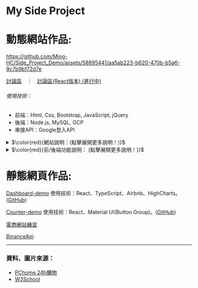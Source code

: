 # My Side Project
  <h1>動態網站作品:</h1>
<!--   <div style="display: flex; justify-content: space-between;">
    <img src="https://github.com/Ming-HC/Side_Project_Demo/blob/80b4cda9e8cfb934f8fa440790b9303db8dabbc0/forum_index.png" alt="forum_index_image" style="width: 50%;" />
    <img src="https://github.com/Ming-HC/Side_Project_Demo/blob/542217121c587f8c51f5830610f06df68ddd5047/login.png" alt="login_page_image" style="width: 45%;" />
  </div> -->

  https://github.com/Ming-HC/Side_Project_Demo/assets/58895441/aa5ab223-b620-470b-b5a6-9c7b9b172d7e

  <p><a href="https://ejs.mingspace.website/">討論區</a>　｜　<a href="https://react.mingspace.website/forum">討論區(React版本) (進行中)</a></p>
  <h6>使用技術：</h6>
  <ul>
   <li>前端：Html, Css, Bootstrap, JavaScript, jQuery</li>
   <li>後端：Node.js, MySQL, GCP</li>
   <li>串接API：Google登入API</li>
  </ul>
  <details><summary>$\color{red}{網站說明：(點擊展開更多說明！)}$</summary>
  <ul>
    <li>功能說明：網站會員註冊登入，討論區文章增查修刪/分類/分頁(20筆/頁)/瀏覽數/回覆數/最新回覆</li>
    <li>討論區React版本說明：目前正將原本作品使用ejs的部分改為使用前端React，並為前後端分離，原版本設定Node.js cors後React版本串接原版本api取得資料，React版本尚未完成，部分頁面及功能可能無法正常運行。</li>
    <li>提供測試會員供登入使用，使用者名稱：testuser，密碼：testuser。也可自行註冊。</li>
    <li>此作品為於台中資展國際前端工程師班的結訓團體專題，將個人負責部分的網站會員註冊登入和討論區部署於GCP，做持續維護及延伸。</li>
    <li><a href="https://github.com/Ming-HC/MFEE35_finally_project">台中資展國際前端工程師班結訓團體專題GitHub</a> (經團隊討論皆同意後改為公開)</li>
  </ul>
  </details>
  <details><summary>$\color{red}{前/後端功能說明： (點擊展開更多說明！)}$</summary>
  <h6>前端功能：</h6>
  <ul>
    <li>會員註冊使用正則表達式偵測輸入的內容</li>
    <li>會員註冊登入前端送出前將密碼使用base64加密再送出</li>
    <li>上傳圖片即時顯示</li>
    <li>討論區上傳多張來源路徑不同的圖片</li>
  </ul>
  <h6>後端功能：</h6>
  <ul>
    <li>使用Node.js ejs於渲染前端網頁</li>
    <li>使用Node.js express-session於會員登入功能</li>
    <li>使用Node.js crypto於會員密碼/Google token，加密後儲存進資料庫</li>
    <li>使用Node.js multer於網站上傳圖片</li>
    <li>使用Node.js fs於延伸上傳圖片自定義名稱</li>
    <li>使用Node.js express.Router分割server.js檔方便管理</li>
    <li>部分api url使用正則表達式處理</li>
  </ul>
  </details>
  <h1>靜態網頁作品:</h1>
    <p></p><a href="https://ming-hc.github.io/Dashboard-demo/">Dashboard-demo</a> 使用技術：React、TypeScript、Airbnb、HighCharts。(<a href="https://github.com/Ming-HC/Dashboard-demo">GitHub</a>)</p>
    <p><a href="https://ming-hc.github.io/Counter-demo/">Counter-demo</a> 使用技術：React、Material UI(Button Group)。(<a href="https://github.com/Ming-HC/Counter-demo">GitHub</a>)</p>
    <p><a href="https://ming-hc.github.io/Side_Project_Demo/MFEE35_StaticProject/">電商網站練習</a></p>
    <p><a href="https://ming-hc.github.io/BinanceApi/">BinanceApi</a></p>
<!--     <div style="display: flex; justify-content: space-between;">
      <img src="https://github.com/Ming-HC/Side_Project_Demo/blob/8d9a17d0e5f3d5b17abb3b9c5397b583a2a924f5/3CHouse.png" alt="3CHouse.png" style="width: 50%;" />
      <img src="https://github.com/Ming-HC/Side_Project_Demo/blob/1005c437f833d50a02779bd61eaee2a46a04aa81/binanceapi.png" alt="binanceapi.png" style="width: 49%;" />
    </div> -->
    
  <hr />
  <h3>資料、圖片來源：</h3>
  <ul>
    <li><a href="https://24h.pchome.com.tw/">PChome 24h購物</a></li>
    <li><a href="https://www.w3schools.com/">W3School</a></li>
  </ul>
